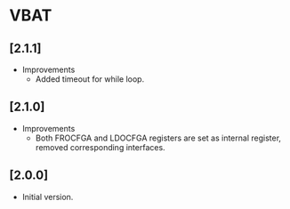 # VBAT

## [2.1.1]

- Improvements
  - Added timeout for while loop.

## [2.1.0]

- Improvements
  - Both FROCFGA and LDOCFGA registers are set as internal register,
    removed corresponding interfaces.

## [2.0.0]

- Initial version.
